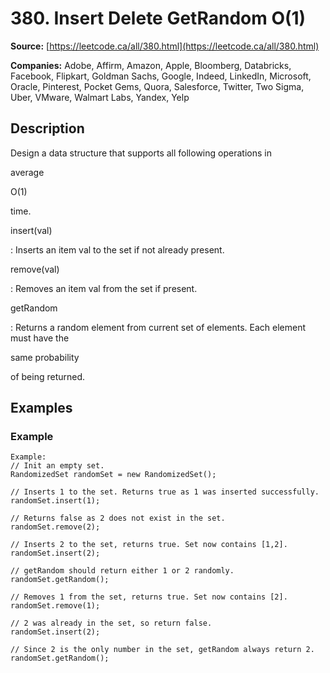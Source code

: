 # 380. Insert Delete GetRandom O(1)

**Source:** [https://leetcode.ca/all/380.html](https://leetcode.ca/all/380.html)

**Companies:** Adobe, Affirm, Amazon, Apple, Bloomberg, Databricks, Facebook, Flipkart, Goldman Sachs, Google, Indeed, LinkedIn, Microsoft, Oracle, Pinterest, Pocket Gems, Quora, Salesforce, Twitter, Two Sigma, Uber, VMware, Walmart Labs, Yandex, Yelp

## Description

Design a data structure that supports all following operations in

average

O(1)

time.

insert(val)

: Inserts an item val to the set if not already present.

remove(val)

: Removes an item val from the set if present.

getRandom

: Returns a random element from current set of elements. Each
            element must have the

same probability

of being returned.

## Examples

### Example

```
Example:
// Init an empty set.
RandomizedSet randomSet = new RandomizedSet();

// Inserts 1 to the set. Returns true as 1 was inserted successfully.
randomSet.insert(1);

// Returns false as 2 does not exist in the set.
randomSet.remove(2);

// Inserts 2 to the set, returns true. Set now contains [1,2].
randomSet.insert(2);

// getRandom should return either 1 or 2 randomly.
randomSet.getRandom();

// Removes 1 from the set, returns true. Set now contains [2].
randomSet.remove(1);

// 2 was already in the set, so return false.
randomSet.insert(2);

// Since 2 is the only number in the set, getRandom always return 2.
randomSet.getRandom();
```

